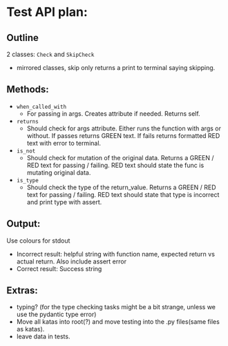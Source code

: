 # Test API plan:

## Outline

2 classes: `Check` and `SkipCheck`
- mirrored classes, skip only returns a print to terminal saying skipping.

## Methods:

- `when_called_with`
    - For passing in args. Creates attribute if needed. Returns self. 
- `returns`
    - Should check for args attribute. Either runs the function with args or without. If passes returns GREEN text. If fails returns formatted RED text with error to terminal.
- `is_not`
    - Should check for mutation of the original data. Returns a GREEN / RED text for passing / failing. RED text should state the func is mutating original data.
- `is_type`
    - Should check the type of the return_value. Returns a GREEN / RED text for passing / failing. RED text should state that type is incorrect and print type with assert.

## Output:

Use colours for stdout

- Incorrect result: helpful string with function name, expected return vs actual return. Also include assert error
- Correct result: Success string


## Extras: 

- typing? (for the type checking tasks might be a bit strange, unless we use the pydantic type error)
- Move all katas into root(?) and move testing into the .py files(same files as katas). 
- leave data in tests. 